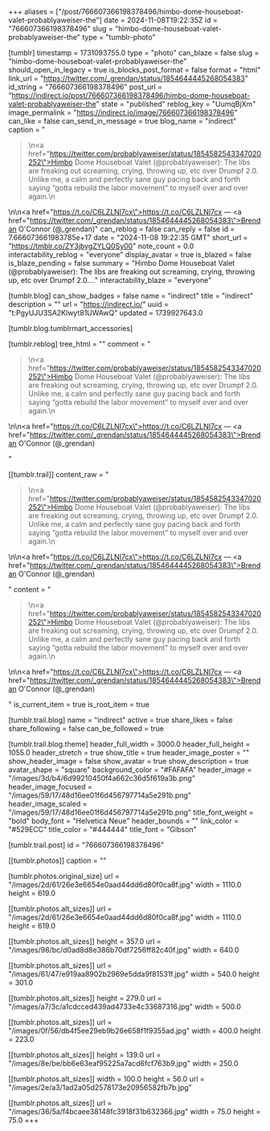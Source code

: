 +++
aliases = ["/post/766607366198378496/himbo-dome-houseboat-valet-probablyaweiser-the"]
date = 2024-11-08T19:22:35Z
id = "766607366198378496"
slug = "himbo-dome-houseboat-valet-probablyaweiser-the"
type = "tumblr-photo"

[tumblr]
timestamp = 1731093755.0
type = "photo"
can_blaze = false
slug = "himbo-dome-houseboat-valet-probablyaweiser-the"
should_open_in_legacy = true
is_blocks_post_format = false
format = "html"
link_url = "https://twitter.com/_grendan/status/1854644445268054383"
id_string = "766607366198378496"
post_url = "https://indirect.io/post/766607366198378496/himbo-dome-houseboat-valet-probablyaweiser-the"
state = "published"
reblog_key = "UumqBjXm"
image_permalink = "https://indirect.io/image/766607366198378496"
can_like = false
can_send_in_message = true
blog_name = "indirect"
caption = "<blockquote><p>\n<a href=\"https://twitter.com/probablyaweiser/status/1854582543347020252\">Himbo Dome Houseboat Valet (@probablyaweiser)</a>: The libs are freaking out screaming, crying, throwing up, etc over Drumpf 2.0. Unlike me, a calm and perfectly sane guy pacing back and forth saying “gotta rebuild the labor movement” to myself over and over again.\n</p></blockquote>\n\n<a href=\"https://t.co/C6LZLNI7cx\">https://t.co/C6LZLNI7cx</a> — <a href=\"https://twitter.com/_grendan/status/1854644445268054383\">Brendan O'Connor (@_grendan)</a>"
can_reblog = false
can_reply = false
id = 7.666073661983785e+17
date = "2024-11-08 19:22:35 GMT"
short_url = "https://tmblr.co/ZY3jbygZYLQ0Sy00"
note_count = 0.0
interactability_reblog = "everyone"
display_avatar = true
is_blazed = false
is_blaze_pending = false
summary = "Himbo Dome Houseboat Valet (@probablyaweiser): The libs are freaking out screaming, crying, throwing up, etc over Drumpf 2.0...."
interactability_blaze = "everyone"

[tumblr.blog]
can_show_badges = false
name = "indirect"
title = "indirect"
description = ""
url = "https://indirect.io/"
uuid = "t:PgyUJU3SA2Klwyt81UWAwQ"
updated = 1739927643.0

[tumblr.blog.tumblrmart_accessories]

[tumblr.reblog]
tree_html = ""
comment = "<p><blockquote><p>\n<a href=\"https://twitter.com/probablyaweiser/status/1854582543347020252\">Himbo Dome Houseboat Valet (@probablyaweiser)</a>: The libs are freaking out screaming, crying, throwing up, etc over Drumpf 2.0. Unlike me, a calm and perfectly sane guy pacing back and forth saying “gotta rebuild the labor movement” to myself over and over again.\n</p></blockquote>\n\n<a href=\"https://t.co/C6LZLNI7cx\">https://t.co/C6LZLNI7cx</a> — <a href=\"https://twitter.com/_grendan/status/1854644445268054383\">Brendan O'Connor (@_grendan)</a></p>"

[[tumblr.trail]]
content_raw = "<p><blockquote><p>\n<a href=\"https://twitter.com/probablyaweiser/status/1854582543347020252\">Himbo Dome Houseboat Valet (@probablyaweiser)</a>: The libs are freaking out screaming, crying, throwing up, etc over Drumpf 2.0. Unlike me, a calm and perfectly sane guy pacing back and forth saying “gotta rebuild the labor movement” to myself over and over again.\n</p></blockquote>\n\n<a href=\"https://t.co/C6LZLNI7cx\">https://t.co/C6LZLNI7cx</a> — <a href=\"https://twitter.com/_grendan/status/1854644445268054383\">Brendan O'Connor (@_grendan)</a></p>"
content = "<p><blockquote><p>\n<a href=\"https://twitter.com/probablyaweiser/status/1854582543347020252\">Himbo Dome Houseboat Valet (@probablyaweiser)</a>: The libs are freaking out screaming, crying, throwing up, etc over Drumpf 2.0. Unlike me, a calm and perfectly sane guy pacing back and forth saying &ldquo;gotta rebuild the labor movement&rdquo; to myself over and over again.\n</p></blockquote>\n\n<a href=\"https://t.co/C6LZLNI7cx\">https://t.co/C6LZLNI7cx</a> &mdash; <a href=\"https://twitter.com/_grendan/status/1854644445268054383\">Brendan O'Connor (@_grendan)</a></p>"
is_current_item = true
is_root_item = true

[tumblr.trail.blog]
name = "indirect"
active = true
share_likes = false
share_following = false
can_be_followed = true

[tumblr.trail.blog.theme]
header_full_width = 3000.0
header_full_height = 1055.0
header_stretch = true
show_title = true
header_image_poster = ""
show_header_image = false
show_avatar = true
show_description = true
avatar_shape = "square"
background_color = "#FAFAFA"
header_image = "/images/3d/b4/6d99210450f4a662c36d5f619a3b.png"
header_image_focused = "/images/59/17/48d16ee01f6d456797714a5e291b.png"
header_image_scaled = "/images/59/17/48d16ee01f6d456797714a5e291b.png"
title_font_weight = "bold"
body_font = "Helvetica Neue"
header_bounds = ""
link_color = "#529ECC"
title_color = "#444444"
title_font = "Gibson"

[tumblr.trail.post]
id = "766607366198378496"

[[tumblr.photos]]
caption = ""

[tumblr.photos.original_size]
url = "/images/2d/61/26e3e6654e0aad44dd6d80f0ca8f.jpg"
width = 1110.0
height = 619.0

[[tumblr.photos.alt_sizes]]
url = "/images/2d/61/26e3e6654e0aad44dd6d80f0ca8f.jpg"
width = 1110.0
height = 619.0

[[tumblr.photos.alt_sizes]]
height = 357.0
url = "/images/98/bc/d0ad8d8e386b70df7256ff82c40f.jpg"
width = 640.0

[[tumblr.photos.alt_sizes]]
url = "/images/61/47/e919aa8902b2969e5dda9f81531f.jpg"
width = 540.0
height = 301.0

[[tumblr.photos.alt_sizes]]
height = 279.0
url = "/images/a7/3c/a1cdcced439ad4733e4c33687316.jpg"
width = 500.0

[[tumblr.photos.alt_sizes]]
url = "/images/0f/56/db4f5ee29eb9b26e658f1f9355ad.jpg"
width = 400.0
height = 223.0

[[tumblr.photos.alt_sizes]]
height = 139.0
url = "/images/8e/be/bb6e63eaf95225a7acd6fcf763b9.jpg"
width = 250.0

[[tumblr.photos.alt_sizes]]
width = 100.0
height = 56.0
url = "/images/2e/a3/1ad2a05d2578173e20956582fb7b.jpg"

[[tumblr.photos.alt_sizes]]
url = "/images/36/5a/f4bcaee38148fc3918f31b632366.jpg"
width = 75.0
height = 75.0
+++
